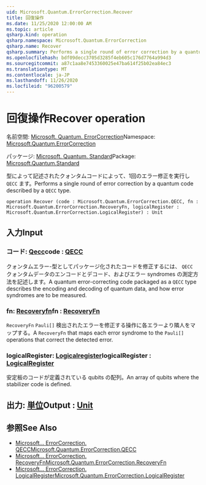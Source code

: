 ```yaml
---
uid: Microsoft.Quantum.ErrorCorrection.Recover
title: 回復操作
ms.date: 11/25/2020 12:00:00 AM
ms.topic: article
qsharp.kind: operation
qsharp.namespace: Microsoft.Quantum.ErrorCorrection
qsharp.name: Recover
qsharp.summary: Performs a single round of error correction by a quantum code described by a `QECC` type.
ms.openlocfilehash: bdf09decc3705d3285f4eb605c176d7764a994d3
ms.sourcegitcommit: a87c1aa8e7453360025e47ba614f25b02ea84ec3
ms.translationtype: MT
ms.contentlocale: ja-JP
ms.lasthandoff: 11/26/2020
ms.locfileid: "96200579"
---
```

# <a name="recover-operation"></a><span data-ttu-id="a1373-102">回復操作</span><span class="sxs-lookup"><span data-stu-id="a1373-102">Recover operation</span></span>

<span data-ttu-id="a1373-103">名前空間: [Microsoft. Quantum. ErrorCorrection](xref:Microsoft.Quantum.ErrorCorrection)</span><span class="sxs-lookup"><span data-stu-id="a1373-103">Namespace: [Microsoft.Quantum.ErrorCorrection](xref:Microsoft.Quantum.ErrorCorrection)</span></span>

<span data-ttu-id="a1373-104">パッケージ: [Microsoft. Quantum. Standard](https://nuget.org/packages/Microsoft.Quantum.Standard)</span><span class="sxs-lookup"><span data-stu-id="a1373-104">Package: [Microsoft.Quantum.Standard](https://nuget.org/packages/Microsoft.Quantum.Standard)</span></span>


<span data-ttu-id="a1373-105">型によって記述されたクォンタムコードによって、1回のエラー修正を実行し `QECC` ます。</span><span class="sxs-lookup"><span data-stu-id="a1373-105">Performs a single round of error correction by a quantum code described by a `QECC` type.</span></span>

```qsharp
operation Recover (code : Microsoft.Quantum.ErrorCorrection.QECC, fn : Microsoft.Quantum.ErrorCorrection.RecoveryFn, logicalRegister : Microsoft.Quantum.ErrorCorrection.LogicalRegister) : Unit
```


## <a name="input"></a><span data-ttu-id="a1373-106">入力</span><span class="sxs-lookup"><span data-stu-id="a1373-106">Input</span></span>

### <a name="code--qecc"></a><span data-ttu-id="a1373-107">コード: [Qecc](xref:Microsoft.Quantum.ErrorCorrection.QECC)</span><span class="sxs-lookup"><span data-stu-id="a1373-107">code : [QECC](xref:Microsoft.Quantum.ErrorCorrection.QECC)</span></span>

<span data-ttu-id="a1373-108">クォンタムエラー-型としてパッケージ化されたコードを修正するには、 `QECC` クォンタムデータのエンコードとデコード、およびエラー syndromes の測定方法を記述します。</span><span class="sxs-lookup"><span data-stu-id="a1373-108">A quantum error-correcting code packaged as a `QECC` type describes the encoding and decoding of quantum data, and how error syndromes are to be measured.</span></span>


### <a name="fn--recoveryfn"></a><span data-ttu-id="a1373-109">fn: [Recoveryfn](xref:Microsoft.Quantum.ErrorCorrection.RecoveryFn)</span><span class="sxs-lookup"><span data-stu-id="a1373-109">fn : [RecoveryFn](xref:Microsoft.Quantum.ErrorCorrection.RecoveryFn)</span></span>

<span data-ttu-id="a1373-110">`RecoveryFn` `Pauli[]` 検出されたエラーを修正する操作に各エラーより隣人をマップする。</span><span class="sxs-lookup"><span data-stu-id="a1373-110">A `RecoveryFn` that maps each error syndrome to the `Pauli[]` operations that correct the detected error.</span></span>


### <a name="logicalregister--logicalregister"></a><span data-ttu-id="a1373-111">logicalRegister: [Logicalregister](xref:Microsoft.Quantum.ErrorCorrection.LogicalRegister)</span><span class="sxs-lookup"><span data-stu-id="a1373-111">logicalRegister : [LogicalRegister](xref:Microsoft.Quantum.ErrorCorrection.LogicalRegister)</span></span>

<span data-ttu-id="a1373-112">安定板のコードが定義されている qubits の配列。</span><span class="sxs-lookup"><span data-stu-id="a1373-112">An array of qubits where the stabilizer code is defined.</span></span>



## <a name="output--unit"></a><span data-ttu-id="a1373-113">出力: [単位](xref:microsoft.quantum.lang-ref.unit)</span><span class="sxs-lookup"><span data-stu-id="a1373-113">Output : [Unit](xref:microsoft.quantum.lang-ref.unit)</span></span>



## <a name="see-also"></a><span data-ttu-id="a1373-114">参照</span><span class="sxs-lookup"><span data-stu-id="a1373-114">See Also</span></span>

- [<span data-ttu-id="a1373-115">Microsoft... ErrorCorrection. QECC</span><span class="sxs-lookup"><span data-stu-id="a1373-115">Microsoft.Quantum.ErrorCorrection.QECC</span></span>](xref:Microsoft.Quantum.ErrorCorrection.QECC)
- [<span data-ttu-id="a1373-116">Microsoft... ErrorCorrection. RecoveryFn</span><span class="sxs-lookup"><span data-stu-id="a1373-116">Microsoft.Quantum.ErrorCorrection.RecoveryFn</span></span>](xref:Microsoft.Quantum.ErrorCorrection.RecoveryFn)
- [<span data-ttu-id="a1373-117">Microsoft... ErrorCorrection. LogicalRegister</span><span class="sxs-lookup"><span data-stu-id="a1373-117">Microsoft.Quantum.ErrorCorrection.LogicalRegister</span></span>](xref:Microsoft.Quantum.ErrorCorrection.LogicalRegister)